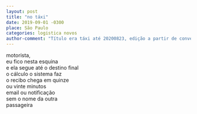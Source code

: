 ```yaml
---
layout: post
title: "no táxi"
date: 2019-09-01 -0300
place: São Paulo
categories: logistica novos
author-comment: "Título era táxi até 20200823, edição a partir de conversa com Brunella Martina e Kleyson Barbosa"
---
```


<!--more-->
motorista,  
eu fico nesta esquina  
e ela segue até o destino final  
o cálculo o sistema faz  
o recibo chega em quinze  
ou vinte minutos  
email ou notificação  
sem o nome da outra  
passageira  
